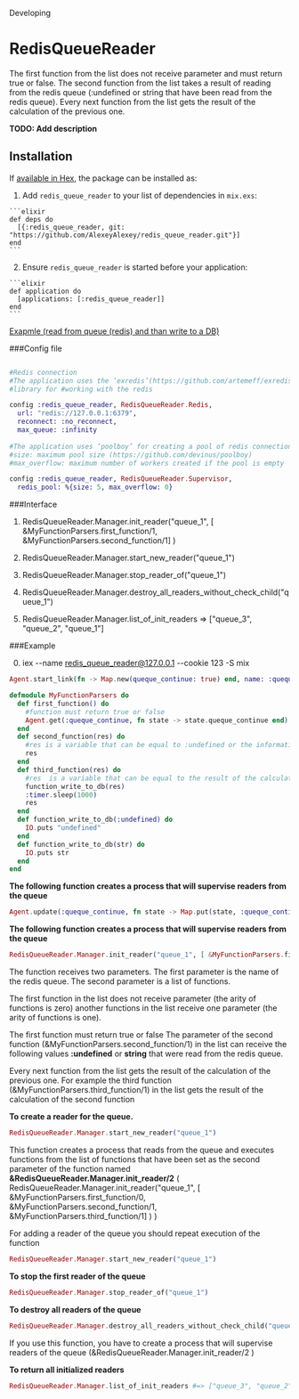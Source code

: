Developing

# RedisQueueReader

The first function from the list does not receive parameter and must return true or false. The second function from the list takes a result of reading from the redis queue (:undefined or string that have been read from the redis queue). Every next function from the list gets the result of the calculation of the previous one.   

**TODO: Add description**

## Installation

If [available in Hex](https://hex.pm/docs/publish), the package can be installed as:

  1. Add `redis_queue_reader` to your list of dependencies in `mix.exs`:

    ```elixir
    def deps do
      [{:redis_queue_reader, git: "https://github.com/AlexeyAlexey/redis_queue_reader.git"}]
    end
    ```

  2. Ensure `redis_queue_reader` is started before your application:

    ```elixir
    def application do
      [applications: [:redis_queue_reader]]
    end
    ```


[Exapmle (read from queue (redis) and than write to a DB)](https://github.com/AlexeyAlexey/redis_queue_reader_parser)

###Config file

```elixir

#Redis connection
#The application uses the ‘exredis’(https://github.com/artemeff/exredis) 
#library for #working with the redis

config :redis_queue_reader, RedisQueueReader.Redis,
  url: "redis://127.0.0.1:6379",
  reconnect: :no_reconnect,
  max_queue: :infinity
 
#The application uses ‘poolboy’ for creating a pool of redis connections
#size: maximum pool size (https://github.com/devinus/poolboy)
#max_overflow: maximum number of workers created if the pool is empty

config :redis_queue_reader, RedisQueueReader.Supervisor,
  redis_pool: %{size: 5, max_overflow: 0}

```


###Interface

1) RedisQueueReader.Manager.init_reader("queue_1", [ &MyFunctionParsers.first_function/1, &MyFunctionParsers.second_function/1] )

2) RedisQueueReader.Manager.start_new_reader("queue_1")

3) RedisQueueReader.Manager.stop_reader_of("queue_1")

4) RedisQueueReader.Manager.destroy_all_readers_without_check_child("queue_1")

5) RedisQueueReader.Manager.list_of_init_readers => ["queue_3", "queue_2", "queue_1"]



###Example

0) iex --name redis_queue_reader@127.0.0.1 --cookie 123 -S mix


```elixir
Agent.start_link(fn -> Map.new(queque_continue: true) end, name: :queque_continue)

defmodule MyFunctionParsers do
  def first_function() do
    #function must return true or false
    Agent.get(:queque_continue, fn state -> state.queque_continue end)
  end
  def second_function(res) do
    #res is a variable that can be equal to :undefined or the information read from the queue 
    res
  end
  def third_function(res) do
    #res  is a variable that can be equal to the result of the calculation of the second function (second_function/1)
    function_write_to_db(res)
    :timer.sleep(1000)
    res
  end
  def function_write_to_db(:undefined) do
    IO.puts "undefined"
  end
  def function_write_to_db(str) do
    IO.puts str
  end
end

```


**The following function creates a process that will supervise readers from the queue**

```elixir
Agent.update(:queque_continue, fn state -> Map.put(state, :queque_continue, false) end)

```

**The following function creates a process that will supervise readers from the queue**

```elixir
RedisQueueReader.Manager.init_reader("queue_1", [ &MyFunctionParsers.first_function/0, &MyFunctionParsers.second_function/1, &MyFunctionParsers.third_function/1] )
```

The function receives two parameters. The first parameter is the name of the redis queue.
The second parameter is a list of functions. 

The first function in the list does not receive parameter (the arity of functions is zero) another functions in the list receive one parameter (the arity of functions is one).

The first function must return true or false
The parameter of the second function (&MyFunctionParsers.second_function/1) in the list can receive the following values **:undefined** or **string** that were read from the redis queue.  

Every next function from the list gets the result of the calculation of the previous one. For example the third function (&MyFunctionParsers.third_function/1) in the list gets the result of the calculation of the second function


**To create a reader for the queue.** 

```elixir
RedisQueueReader.Manager.start_new_reader("queue_1")
```

This function creates a process that reads from the queue and executes functions from the list of functions that have been set as the second parameter of the function named **&RedisQueueReader.Manager.init_reader/2** (  RedisQueueReader.Manager.init_reader("queue_1", [ &MyFunctionParsers.first_function/0, &MyFunctionParsers.second_function/1, &MyFunctionParsers.third_function/1] ) )

For adding a reader of the queue you should repeat execution of the function  

```elixir
RedisQueueReader.Manager.start_new_reader("queue_1")
```

**To stop the first reader of the queue**

```elixir
RedisQueueReader.Manager.stop_reader_of("queue_1")
```


**To destroy all readers of the queue**

```elixir
RedisQueueReader.Manager.destroy_all_readers_without_check_child("queue_1")
```

If you use this function, you have to create a process that will supervise readers of the queue (&RedisQueueReader.Manager.init_reader/2 )


**To return all initialized readers**

```elixir
RedisQueueReader.Manager.list_of_init_readers #=> ["queue_3", "queue_2", "queue_1"]
```